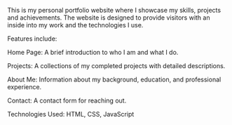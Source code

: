 This is my personal portfolio website where I showcase my skills, projects and achievements. The website is designed to provide visitors with an inside into my work and the technologies I use.

Features include:

Home Page: A brief introduction to who I am and what I do.

Projects: A collections of my completed projects with detailed descriptions.

About Me: Information about my background, education, and professional experience.

Contact: A contact form for reaching out.

Technologies Used:
HTML,
 CSS,
 JavaScript
